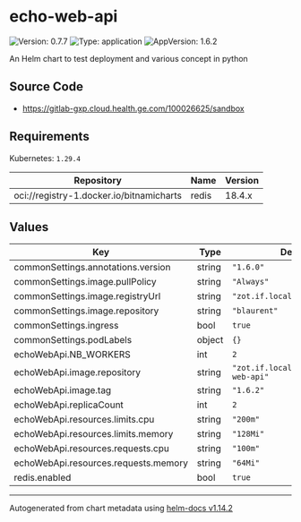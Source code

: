 # echo-web-api

![Version: 0.7.7](https://img.shields.io/badge/Version-0.7.7-informational?style=flat-square) ![Type: application](https://img.shields.io/badge/Type-application-informational?style=flat-square) ![AppVersion: 1.6.2](https://img.shields.io/badge/AppVersion-1.6.2-informational?style=flat-square)

An Helm chart to test deployment and various concept in python

## Source Code

* <https://gitlab-gxp.cloud.health.ge.com/100026625/sandbox>

## Requirements

Kubernetes: `1.29.4`

| Repository | Name | Version |
|------------|------|---------|
| oci://registry-1.docker.io/bitnamicharts | redis | 18.4.x |

## Values

| Key | Type | Default | Description |
|-----|------|---------|-------------|
| commonSettings.annotations.version | string | `"1.6.0"` |  |
| commonSettings.image.pullPolicy | string | `"Always"` |  |
| commonSettings.image.registryUrl | string | `"zot.if.local"` |  |
| commonSettings.image.repository | string | `"blaurent"` |  |
| commonSettings.ingress | bool | `true` |  |
| commonSettings.podLabels | object | `{}` |  |
| echoWebApi.NB_WORKERS | int | `2` |  |
| echoWebApi.image.repository | string | `"zot.if.local/blaurent/echo-web-api"` |  |
| echoWebApi.image.tag | string | `"1.6.2"` |  |
| echoWebApi.replicaCount | int | `2` |  |
| echoWebApi.resources.limits.cpu | string | `"200m"` |  |
| echoWebApi.resources.limits.memory | string | `"128Mi"` |  |
| echoWebApi.resources.requests.cpu | string | `"100m"` |  |
| echoWebApi.resources.requests.memory | string | `"64Mi"` |  |
| redis.enabled | bool | `true` |  |

----------------------------------------------
Autogenerated from chart metadata using [helm-docs v1.14.2](https://github.com/norwoodj/helm-docs/releases/v1.14.2)
